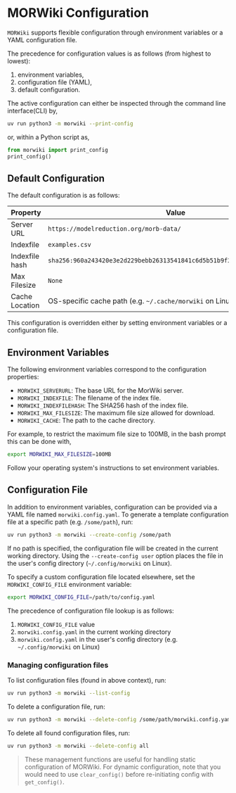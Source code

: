 # MORWiki Configuration

<!-- SPHINX-START -->
`MORWiki` supports flexible configuration through environment variables or a YAML configuration file.

The precedence for configuration values is as follows (from highest to lowest):
1. environment variables,
2. configuration file (YAML),
3. default configuration.

The active configuration can either be inspected through the command line interface(CLI) by,
```bash
uv run python3 -m morwiki --print-config
```
or, within a Python script as,
```python
from morwiki import print_config
print_config()
```

## Default Configuration

The default configuration is as follows:

| Property | Value |
| ---------------|-----------|
| Server URL     | `https://modelreduction.org/morb-data/` |
| Indexfile      | `examples.csv` |
| Indexfile hash | `sha256:960a243420e3e2d229bebb26313541841c6d5b51b9f215d7ca7b77c6b3636791` |
| Max Filesize   | `None` |
| Cache Location | OS-specific cache path (e.g. `~/.cache/morwiki` on Linux) |

This configuration is overridden either by setting environment variables or a configuration file.

## Environment Variables

The following environment variables correspond to the configuration properties:

- `MORWIKI_SERVERURL`: The base URL for the MorWiki server.
- `MORWIKI_INDEXFILE`: The filename of the index file.
- `MORWIKI_INDEXFILEHASH`: The SHA256 hash of the index file.
- `MORWIKI_MAX_FILESIZE`: The maximum file size allowed for download.
- `MORWIKI_CACHE`: The path to the cache directory.

For example, to restrict the maximum file size to 100MB, in the bash prompt this can be done with,

```bash
export MORWIKI_MAX_FILESIZE=100MB
```

Follow your operating system's instructions to set environment variables.

## Configuration File

In addition to environment variables, configuration can be provided via a YAML file named `morwiki.config.yaml`.
To generate a template configuration file at a specific path (e.g. `/some/path`), run:

```bash
uv run python3 -m morwiki --create-config /some/path
```
If no path is specified, the configuration file will be created in the current working directory.
Using the `--create-config user` option places the file in the user's config directory (`~/.config/morwiki` on Linux).

To specify a custom configuration file located elsewhere, set the `MORWIKI_CONFIG_FILE` environment variable:
```bash
export MORWIKI_CONFIG_FILE=/path/to/config.yaml
```
The precedence of configuration file lookup is as follows:
1. `MORWIKI_CONFIG_FILE` value
2. `morwiki.config.yaml` in the current working directory
3. `morwiki.config.yaml` in the user's config directory (e.g. `~/.config/morwiki` on Linux)

### Managing configuration files

To list configuration files (found in above context), run:

```bash
uv run python3 -m morwiki --list-config
```

To delete a configuration file, run:

```bash
uv run python3 -m morwiki --delete-config /some/path/morwiki.config.yaml
```

To delete all found configuration files, run:

```bash
uv run python3 -m morwiki --delete-config all
```

> These management functions are useful for handling static configuration of MORWiki.
> For dynamic configuration, note that you would need to use `clear_config()`
> before re-initiating config with `get_config()`.

